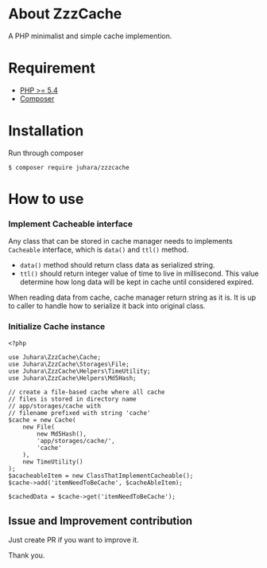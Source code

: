 # About ZzzCache
A PHP minimalist and simple cache implemention.

# Requirement
- [PHP >= 5.4](https://php.net)
- [Composer](https://getcomposer.org)

# Installation
Run through composer

    $ composer require juhara/zzzcache

# How to use

### Implement Cacheable interface

Any class that can be stored in cache manager needs to implements `Cacheable` interface, which is `data()` and `ttl()` method.

- `data()` method should return class data as serialized string.
- `ttl()` should return integer value of time to live in millisecond. This value determine how long data will be kept in cache until considered expired.

When reading data from cache, cache manager return string as it is. It is up to caller to handle how to serialize it back into original class.

### Initialize Cache instance

    <?php

    use Juhara\ZzzCache\Cache;
    use Juhara\ZzzCache\Storages\File;
    use Juhara\ZzzCache\Helpers\TimeUtility;
    use Juhara\ZzzCache\Helpers\Md5Hash;

    // create a file-based cache where all cache
    // files is stored in directory name
    // app/storages/cache with
    // filename prefixed with string 'cache'
    $cache = new Cache(
        new File(
            new Md5Hash(),
            'app/storages/cache/',
            'cache'
        ),
        new TimeUtility()
    );
    $acacheableItem = new ClassThatImplementCacheable();
    $cache->add('itemNeedToBeCache', $cacheAbleItem);

    $cachedData = $cache->get('itemNeedToBeCache');

## Issue and Improvement contribution

Just create PR if you want to improve it.

Thank you.

